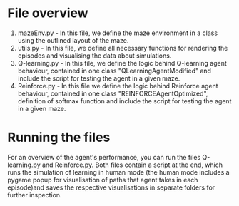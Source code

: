 # File overview
1. mazeEnv.py - In this file, we define the maze environment in a class using the outlined layout of the maze.
2. utils.py - In this file, we define all necessary functions for rendering the episodes and visualising the data about simulations.
3. Q-learning.py - In this file, we define the logic behind Q-learning agent behaviour, contained in one class "QLearningAgentModified" and include the script for testing the agent in a given maze.
4. Reinforce.py - In this file we define the logic behind Reinforce agent behaviour, contained in one class "REINFORCEAgentOptimized", definition of softmax function and include  the script for testing the agent in a given maze.



# Running the files
For an overview of the agent's performance, you can run the files Q-learning.py and Reinforce.py. Both files contain a script at the end, which runs the simulation of learning in human mode (the human mode includes a pygame popup for visualisation of paths that agent takes in each episode)and saves the respective visualisations in separate folders for further inspection. 
